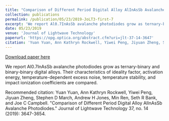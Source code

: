 ```yaml
---
title: "Comparison of Different Period Digital Alloy AlInAsSb Avalanche Photodiodes"
collection: publications
permalink: /publication/05/23/2019-JoLT3-first-7
excerpt: 'We report Al0.7InAsSb avalanche photodiodes grow as ternary-binary and binary-binary digital alloys. Their characteristics of ideality factor, activation energy, temperature-dependent excess noise, temperature stability, and impact ionization coefficients are compared.'
date: 05/23/2019
venue: 'Journal of Lightwave Technology'
paperurl: 'https://opg.optica.org/abstract.cfm?uri=jlt-37-14-3647'
citation: 'Yuan Yuan, Ann Kathryn Rockwell, Yiwei Peng, Jiyuan Zheng, Stephen D March, Andrew H Jones, Min Ren, Seth R Bank, and Joe C Campbell. &quot;Comparison of Different Period Digital Alloy AlInAsSb Avalanche Photodiodes.&quot; Journal of Lightwave Technology 37, no. 14 (2019): 3647-3654.'
---
```


<a href='https://opg.optica.org/abstract.cfm?uri=jlt-37-14-3647'>Download paper here</a>

We report Al0.7InAsSb avalanche photodiodes grow as ternary-binary and binary-binary digital alloys. Their characteristics of ideality factor, activation energy, temperature-dependent excess noise, temperature stability, and impact ionization coefficients are compared.

Recommended citation: Yuan Yuan, Ann Kathryn Rockwell, Yiwei Peng, Jiyuan Zheng, Stephen D March, Andrew H Jones, Min Ren, Seth R Bank, and Joe C Campbell. "Comparison of Different Period Digital Alloy AlInAsSb Avalanche Photodiodes." Journal of Lightwave Technology 37, no. 14 (2019): 3647-3654.
